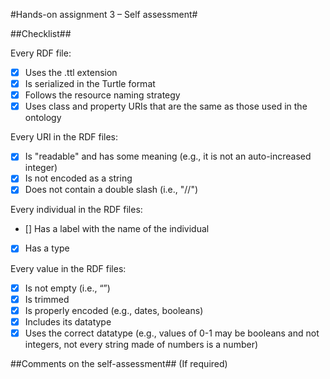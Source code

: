 #Hands-on assignment 3 – Self assessment#

##Checklist##

Every RDF file:
- [x] Uses the .ttl extension
- [x] Is serialized in the Turtle format
- [x] Follows the resource naming strategy
- [x] Uses class and property URIs that are the same as those used in the ontology

Every URI in the RDF files:
- [x] Is "readable" and has some meaning (e.g., it is not an auto-increased integer)
- [x] Is not encoded as a string
- [x] Does not contain a double slash (i.e., "//")

Every individual in the RDF files:
- [] Has a label with the name of the individual
- [x] Has a type

Every value in the RDF files:
- [x] Is not empty (i.e., “”)
- [x] Is trimmed
- [x] Is properly encoded (e.g., dates, booleans)
- [x] Includes its datatype
- [x] Uses the correct datatype (e.g., values of 0-1 may be booleans and not integers, not every string made of numbers is a number)

##Comments on the self-assessment## (If required)

